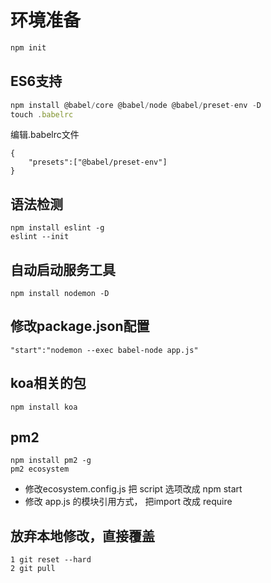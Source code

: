 # 环境准备



```javascript
npm init
```

## ES6支持

```javascript
npm install @babel/core @babel/node @babel/preset-env -D
touch .babelrc
```

编辑.babelrc文件

```
{
    "presets":["@babel/preset-env"]
}
```

## 语法检测

```
npm install eslint -g
eslint --init
```

## 自动启动服务工具
```
npm install nodemon -D
```

## 修改package.json配置
```
"start":"nodemon --exec babel-node app.js"
```

## koa相关的包
```
npm install koa
```

## pm2
```
npm install pm2 -g
pm2 ecosystem
```
- 修改ecosystem.config.js 把 script 选项改成 npm start
- 修改 app.js 的模块引用方式， 把import 改成 require


## 放弃本地修改，直接覆盖
```
1 git reset --hard
2 git pull
```